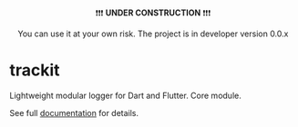 <p align="center">
❗️❗️❗️ <b>UNDER CONSTRUCTION</b> ❗️❗️❗️
</p>
<p align="center">
You can use it at your own risk. The project is in developer version 0.0.x
</p>

# trackit

Lightweight modular logger for Dart and Flutter. Core module.

See full [documentation](https://github.com/unger1984/trackit) for details.